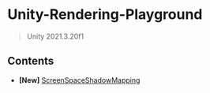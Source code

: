 # Unity-Rendering-Playground

> Unity 2021.3.20f1

## Contents
- **[New]** [ScreenSpaceShadowMapping](Docs/ScreenSpaceShadowMapping.md)